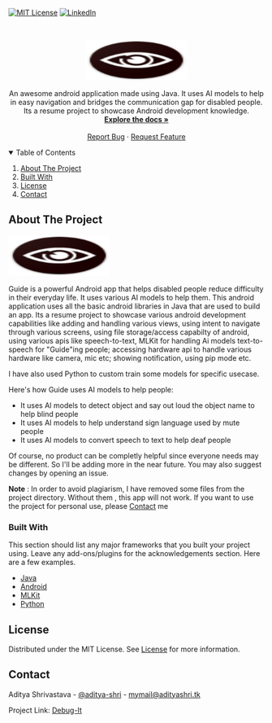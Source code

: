 <!--
*** Thanks for checking out the Best-README-Template. If you have a suggestion
*** that would make this better, please fork the repo and create a pull request
*** or simply open an issue with the tag "enhancement".
*** Thanks again! Now go create something AMAZING! :D
-->



<!-- PROJECT SHIELDS -->
<!--
*** I'm using markdown "reference style" links for readability.
*** Reference links are enclosed in brackets [ ] instead of parentheses ( ).
*** See the bottom of this document for the declaration of the reference variables
*** for contributors-url, forks-url, etc. This is an optional, concise syntax you may use.
*** https://www.markdownguide.org/basic-syntax/#reference-style-links
-->
[![MIT License][license-shield]][license-url]
[![LinkedIn][linkedin-shield]][linkedin-url]



<!-- PROJECT LOGO -->
<br />
<p align="center">
  <a href="https://github.com/aditya-shri/DebugIt">
    <img src="images/logo.png" alt="Logo" width="200" height="80">
  </a>

  <p align="center">
    An awesome android application made using Java. It uses AI models to help in easy navigation and bridges the communication gap for disabled people.
    Its a resume project to showcase Android development knowledge.
    <br />
    <a href="https://github.com/aditya-shri/Guide"><strong>Explore the docs »</strong></a>
    <br />
    <br />
    <a href="https://github.com/aditya-shri/DebugIt/issues">Report Bug</a>
    ·
    <a href="https://github.com/aditya-shri/DebugIt/issues">Request Feature</a>
  </p>
</p>



<!-- TABLE OF CONTENTS -->
<details open="open">
  <summary>Table of Contents</summary>
  <ol>
    <li><a href="#about-the-project">About The Project</a></li>
    <li><a href="#built-with">Built With</a></li>
    <li><a href="#license">License</a></li>
    <li><a href="#contact">Contact</a></li>
  </ol>
</details>



<!-- ABOUT THE PROJECT -->
## About The Project

<img src="images/logo.png" alt="Logo" width="200" height="80">

Guide is a powerful Android app that helps disabled people reduce difficulty in their everyday life. It uses various AI models to help them. This android application uses all the basic android libraries in Java that are used to build an app. Its a resume project to showcase various android development capabilities like adding and handling various views, using intent to navigate through various screens, using file storage/access capabilty of android, using various apis like speech-to-text, MLKit for handling Ai models text-to-speech for "Guide"ing people; accessing hardware api to handle various hardware like camera, mic etc; showing notification, using pip mode etc.

I have also used Python to custom train some models for specific usecase.

Here's how Guide uses AI models to help people:
* It uses AI models to detect object and say out loud the object name to help blind people
* It uses AI models to help understand sign language used by mute people
* It uses AI models to convert speech to text to help deaf people

Of course, no product can be completly helpful since everyone needs may be different. So I'll be adding more in the near future. You may also suggest changes by opening an issue. 

<b>Note</b> : In order to avoid plagiarism, I have removed some files from the project directory. Without them , this app will not work. If you want to use the project for personal use, please <a href="#contact">Contact</a> me

### Built With

This section should list any major frameworks that you built your project using. Leave any add-ons/plugins for the acknowledgements section. Here are a few examples.
* [Java](https://www.java.com/en/)
* [Android](https://developer.android.com/)
* [MLKit](https://developers.google.com/ml-kit)
* [Python](https://www.python.org/)

<!-- LICENSE -->
## License

Distributed under the MIT License. See [License][license-url] for more information.



<!-- CONTACT -->
## Contact

Aditya Shrivastava - [@aditya-shri](https://www.linkedin.com/in/aditya-shri/) - mymail@adityashri.tk

Project Link: [Debug-It](https://github.com/aditya-shri/Guide)


<!-- MARKDOWN LINKS & IMAGES -->
<!-- https://www.markdownguide.org/basic-syntax/#reference-style-links -->
[license-shield]: https://img.shields.io/github/license/othneildrew/Best-README-Template.svg?style=for-the-badge
[license-url]: https://github.com/aditya-shri/Guide/blob/main/LICENSE.txt
[linkedin-shield]: https://img.shields.io/badge/-LinkedIn-black.svg?style=for-the-badge&logo=linkedin&colorB=555
[linkedin-url]: https://linkedin.com/in/aditya-shri
